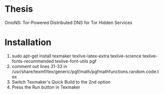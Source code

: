 Thesis
======

OnioNS: Tor-Powered Distributed DNS for Tor Hidden Services

Installation
======

1. sudo apt-get install texmaker texlive-latex-extra texlive-science texlive-fonts-recommended texlive-font-utils pgf
2. comment out lines 31-33 in /usr/share/texmf/tex/generic/pgf/math/pgfmathfunctions.random.code.tex
3. Switch Texmaker's Quick Build to the 2nd option
4. Press the Run button in Texmaker


